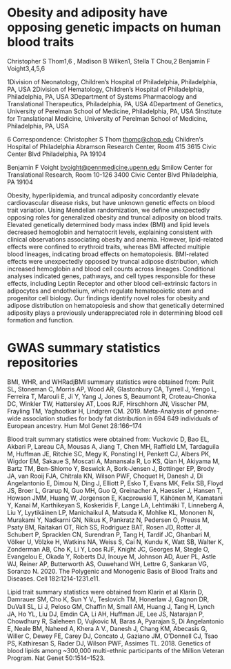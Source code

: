 # Obesity and adiposity have opposing genetic impacts on human blood traits

Christopher S Thom1,6 , Madison B Wilken1, Stella T Chou,2 Benjamin F Voight3,4,5,6

1Division of Neonatology, Children’s Hospital of Philadelphia, Philadelphia, PA, USA
2Division of Hematology, Children’s Hospital of Philadelphia, Philadelphia, PA, USA
3Department of Systems Pharmacology and Translational Therapeutics, Philadelphia, PA, USA
4Department of Genetics, University of Perelman School of Medicine, Philadelphia, PA, USA
5Institute for Translational Medicine, University of Perelman School of Medicine, Philadelphia, PA, USA

6 Correspondence:
Christopher S Thom
thomc@chop.edu
Children’s Hospital of Philadelphia
Abramson Research Center, Room 415
3615 Civic Center Blvd
Philadelphia, PA 19104

Benjamin F Voight
bvoight@pennmedicine.upenn.edu
Smilow Center for Translational Research, Room 10-126
3400 Civic Center Blvd
Philadelphia, PA 19104	



Obesity, hyperlipidemia, and truncal adiposity concordantly elevate cardiovascular disease risks, but have unknown genetic effects on blood trait variation. Using Mendelian randomization, we define unexpectedly opposing roles for generalized obesity and truncal adiposity on blood traits. Elevated genetically determined body mass index (BMI) and lipid levels decreased hemoglobin and hematocrit levels, explaining consistent with clinical observations associating obesity and anemia. However, lipid-related effects were confined to erythroid traits, whereas BMI affected multiple blood lineages, indicating broad effects on hematopoiesis. BMI-related effects were unexpectedly opposed by truncal adipose distribution, which increased hemoglobin and blood cell counts across lineages. Conditional analyses indicated genes, pathways, and cell types responsible for these effects, including Leptin Receptor and other blood cell-extrinsic factors in adipocytes and endothelium, which regulate hematopoietic stem and progenitor cell biology. Our findings identify novel roles for obesity and adipose distribution on hematopoiesis and show that genetically determined adiposity plays a previously underappreciated role in determining blood cell formation and function.



# GWAS summary statistics repositories

BMI, WHR, and WHRadjBMI summary statistics were obtained from:
Pulit SL, Stoneman C, Morris AP, Wood AR, Glastonbury CA, Tyrrell J, Yengo L, Ferreira T, Marouli E, Ji Y, Yang J, Jones S, Beaumont R, Croteau-Chonka DC, Winkler TW, Hattersley AT, Loos RJF, Hirschhorn JN, Visscher PM, Frayling TM, Yaghootkar H, Lindgren CM. 2019. Meta-Analysis of genome-wide association studies for body fat distribution in 694 649 individuals of European ancestry. Hum Mol Genet 28:166–174


Blood trait summary statistics were obtained from:
Vuckovic D, Bao EL, Akbari P, Lareau CA, Mousas A, Jiang T, Chen MH, Raffield LM, Tardaguila M, Huffman JE, Ritchie SC, Megy K, Ponstingl H, Penkett CJ, Albers PK, Wigdor EM, Sakaue S, Moscati A, Manansala R, Lo KS, Qian H, Akiyama M, Bartz TM, Ben-Shlomo Y, Beswick A, Bork-Jensen J, Bottinger EP, Brody JA, van Rooij FJA, Chitrala KN, Wilson PWF, Choquet H, Danesh J, Di Angelantonio E, Dimou N, Ding J, Elliott P, Esko T, Evans MK, Felix SB, Floyd JS, Broer L, Grarup N, Guo MH, Guo Q, Greinacher A, Haessler J, Hansen T, Howson JMM, Huang W, Jorgenson E, Kacprowski T, Kähönen M, Kamatani Y, Kanai M, Karthikeyan S, Koskeridis F, Lange LA, Lehtimäki T, Linneberg A, Liu Y, Lyytikäinen LP, Manichaikul A, Matsuda K, Mohlke KL, Mononen N, Murakami Y, Nadkarni GN, Nikus K, Pankratz N, Pedersen O, Preuss M, Psaty BM, Raitakari OT, Rich SS, Rodriguez BAT, Rosen JD, Rotter JI, Schubert P, Spracklen CN, Surendran P, Tang H, Tardif JC, Ghanbari M, Völker U, Völzke H, Watkins NA, Weiss S, Cai N, Kundu K, Watt SB, Walter K, Zonderman AB, Cho K, Li Y, Loos RJF, Knight JC, Georges M, Stegle O, Evangelou E, Okada Y, Roberts DJ, Inouye M, Johnson AD, Auer PL, Astle WJ, Reiner AP, Butterworth AS, Ouwehand WH, Lettre G, Sankaran VG, Soranzo N. 2020. The Polygenic and Monogenic Basis of Blood Traits and Diseases. Cell 182:1214-1231.e11.


Lipid trait summary statistics were obtained from Klarin et al
Klarin D, Damrauer SM, Cho K, Sun Y V., Teslovich TM, Honerlaw J, Gagnon DR, DuVall SL, Li J, Peloso GM, Chaffin M, Small AM, Huang J, Tang H, Lynch JA, Ho YL, Liu DJ, Emdin CA, Li AH, Huffman JE, Lee JS, Natarajan P, Chowdhury R, Saleheen D, Vujkovic M, Baras A, Pyarajan S, Di Angelantonio E, Neale BM, Naheed A, Khera A V., Danesh J, Chang KM, Abecasis G, Willer C, Dewey FE, Carey DJ, Concato J, Gaziano JM, O’Donnell CJ, Tsao PS, Kathiresan S, Rader DJ, Wilson PWF, Assimes TL. 2018. Genetics of blood lipids among ~300,000 multi-ethnic participants of the Million Veteran Program. Nat Genet 50:1514–1523.
